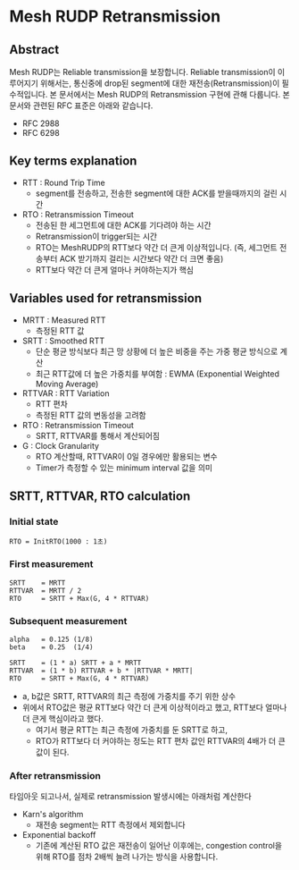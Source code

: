 # Mesh RUDP Retransmission

## Abstract
Mesh RUDP는 Reliable transmission을 보장합니다.
Reliable transmission이 이루어지기 위해서는, 통신중에 drop된 segment에 대한 재전송(Retransmission)이 필수적입니다.
본 문서에서는 Mesh RUDP의 Retransmission 구현에 관해 다룹니다.
본 문서와 관련된 RFC 표준은 아래와 같습니다.

* RFC 2988
* RFC 6298


## Key terms explanation
* RTT : Round Trip Time
    * segment를 전송하고, 전송한 segment에 대한 ACK를 받을때까지의 걸린 시간
* RTO : Retransmission Timeout
    * 전송된 한 세그먼트에 대한 ACK를 기다려야 하는 시간
    * Retransmission이 trigger되는 시간
    * RTO는 MeshRUDP의 RTT보다 약간 더 큰게 이상적입니다. (즉, 세그먼트 전송부터 ACK 받기까지 걸리는 시간보다 약간 더 크면 좋음)
    * RTT보다 약간 더 큰게 얼마나 커야하는지가 핵심


## Variables used for retransmission
* MRTT : Measured RTT
    * 측정된 RTT 값
* SRTT : Smoothed RTT
    * 단순 평균 방식보다 최근 망 상황에 더 높은 비중을 주는 가중 평균 방식으로 계산
    * 최근 RTT값에 더 높은 가중치를 부여함 : EWMA (Exponential Weighted Moving Average)
* RTTVAR : RTT Variation
    * RTT 편차
    * 측정된 RTT 값의 변동성을 고려함
* RTO : Retransmission Timeout
    * SRTT, RTTVAR를 통해서 계산되어짐
* G : Clock Granularity
    * RTO 계산할때, RTTVAR이 0일 경우에만 활용되는 변수
    * Timer가 측정할 수 있는 minimum interval 값을 의미


## SRTT, RTTVAR, RTO calculation

### Initial state
```
RTO = InitRTO(1000 : 1초)
```

### First measurement
```
SRTT    = MRTT
RTTVAR  = MRTT / 2
RTO     = SRTT + Max(G, 4 * RTTVAR)
```

### Subsequent measurement
```
alpha   = 0.125 (1/8)
beta    = 0.25  (1/4)

SRTT    = (1 * a) SRTT + a * MRTT
RTTVAR  = (1 * b) RTTVAR + b * |RTTVAR * MRTT|
RTO     = SRTT + Max(G, 4 * RTTVAR)
```

* a, b값은 SRTT, RTTVAR의 최근 측정에 가중치를 주기 위한 상수
* 위에서 RTO값은 평균 RTT보다 약간 더 큰게 이상적이라고 했고, RTT보다 얼마나 더 큰게 핵심이라고 했다.
    * 여기서 평균 RTT는 최근 측정에 가중치를 둔 SRTT로 하고,
    * RTO가 RTT보다 더 커야하는 정도는 RTT 편차 값인 RTTVAR의 4배가 더 큰 값이 된다.

### After retransmission
타임아웃 되고나서, 실제로 retransmission 발생시에는 아래처럼 계산한다

* Karn's algorithm
    * 재전송 segment는 RTT 측정에서 제외합니다
* Exponential backoff
    * 기존에 계산된 RTO 값은 재전송이 일어난 이후에는, congestion control을 위해 RTO를 점차 2배씩 늘려 나가는 방식을 사용합니다.